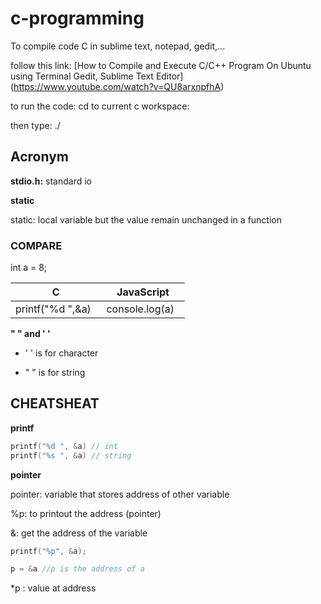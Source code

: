 # c-programming

To compile code C in sublime text, notepad, gedit,...

follow this link:
[How to Compile and Execute C/C++ Program On Ubuntu using Terminal Gedit, Sublime Text Editor]
(https://www.youtube.com/watch?v=QU8arxnpfhA)

to run the code: cd to current c workspace:

then type: ./<name of project>
  
## Acronym

**stdio.h:** standard io


**static**

static: local variable but the value remain unchanged in a function

### COMPARE

int a = 8;

| C | JavaScript|
| ------- |:------:|
| printf("%d ",&a)    | console.log(a)    |

**" " and ' '**

* ' ' is for character

* " " is for string

## CHEATSHEAT

**printf**

`````c
printf("%d ", &a) // int
printf("%s ", &a) // string
`````

**pointer**

pointer: variable that stores address of other variable

%p: to printout the address (pointer)

&: get the address of the variable


`````c
printf("%p", &a);
`````


`````c
p = &a //p is the address of a
`````

*p : value at address
